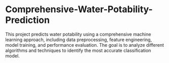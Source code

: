 # Comprehensive-Water-Potability-Prediction
This project predicts water potability using a comprehensive machine learning approach, including data preprocessing, feature engineering, model training, and performance evaluation. The goal is to analyze different algorithms and techniques to identify the most accurate classification model.
